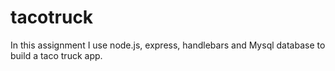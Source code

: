 # tacotruck

In this assignment I use node.js, express, handlebars and Mysql database to build a taco truck app.
